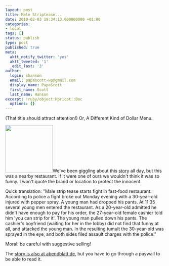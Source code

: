 ```yaml
---
layout: post
title: Male Striptease...
date: 2010-02-03 19:34:13.000000000 +01:00
categories:
- local
tags: []
status: publish
type: post
published: true
meta:
  aktt_notify_twitter: 'yes'
  aktt_tweeted: '1'
  _edit_last: '3'
author:
  login: shanson
  email: papascott-wp@gmail.com
  display_name: PapaScott
  first_name: Scott
  last_name: Hanson
excerpt: !ruby/object:Hpricot::Doc
  options: {}
---
```

<p>(That title should attract attention!) Or, A Different Kind of Dollar Menu. </p>
<p><a href="https://www.papascott.de/wordpress/wp-content/uploads/2010/02/han-winsen.jpg"><img src="https://www.papascott.de/wordpress/wp-content/uploads/2010/02/han-winsen-150x150.jpg" alt="" width="150" height="150" class="alignnone size-thumbnail wp-image-3710" align="left<br />
" /></a>We've been giggling about this <a href="https://www.papascott.de/wordpress/wp-content/uploads/2010/02/han-winsen.jpg">story</a> all day, but this was a nearby restaurant. If it were one of ours we wouldn't think it was so funny. I won't quote the brand or location to protect the innocent.</p>
<p>Quick translation: "Male strip tease starts fight in fast-food restaurant. According to police a fight broke out Monday evening with a 30-year-old injured with pepper spray. A young man had dropped his pants. At 11:35 several young men entered the restaurant. As a 20-year-old admitted he didn't have enough to pay for his order, the 27-year-old female cashier told him 'you can strip for it'. The young man pulled down his pants. The cashier's boyfriend (waiting for her in the lobby) did not find that funny at all, and attacked the young man. In the resulting tumult the 30-year-old was sprayed in the eye, and both sides filed assault charges with the police." </p>
<p>Moral: be careful with suggestive selling!</p>
<p>The <a href="http://www.abendblatt.de/region/harburg/article1367223/Schlaegerei-im-Schnellrestaurant.html">story is also at abendblatt.de</a>, but you have to go through a paywall to be able to read it.</p>
